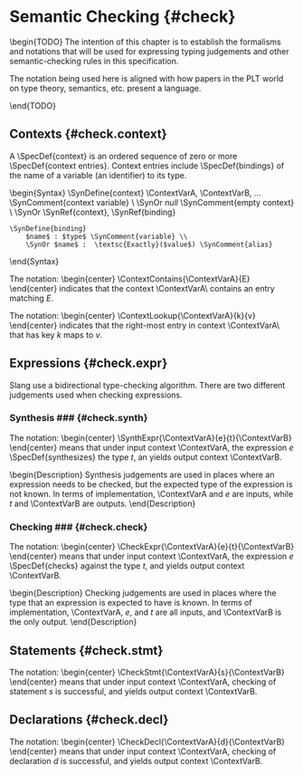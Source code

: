 Semantic Checking {#check}
=================

\begin{TODO}
The intention of this chapter is to establish the formalisms and notations that will be used for expressing typing judgements and other semantic-checking rules in this specification.

The notation being used here is aligned with how papers in the PLT world on type theory, semantics, etc. present a language.




\end{TODO}

Contexts {#check.context}
--------

A \SpecDef{context} is an ordered sequence of zero or more \SpecDef{context entries}.
Context entries include \SpecDef{bindings} of the name of a variable (an identifier) to its type.

\begin{Syntax}
    \SynDefine{context}
        \ContextVarA, \ContextVarB, ... \SynComment{context variable} \\
        \SynOr $null$ \SynComment{empty context} \\
        \SynOr \SynRef{context}, \SynRef{binding}

    \SynDefine{binding}
        $name$ : $type$ \SynComment{variable} \\
        \SynOr $name$ :  \textsc{Exactly}($value$) \SynComment{alias}
\end{Syntax}


The notation:
\begin{center}
\ContextContains{\ContextVarA}{E}
\end{center}
indicates that the context \ContextVarA\ contains an entry matching $E$.

The notation:
\begin{center}
\ContextLookup{\ContextVarA}{k}{v}
\end{center}
indicates that the right-most entry in context \ContextVarA\ that has key $k$ maps to $v$.

Expressions {#check.expr}
-----------

Slang use a bidirectional type-checking algorithm.
There are two different judgements used when checking expressions.

### Synthesis ### {#check.synth}

The notation:
\begin{center}
\SynthExpr{\ContextVarA}{e}{t}{\ContextVarB}
\end{center}
means that under input context \ContextVarA, the expression $e$ \SpecDef{synthesizes} the type $t$, an yields output context \ContextVarB.

\begin{Description}
Synthesis judgements are used in places where an expression needs to be checked, but the expected type of the expression is not known.
In terms of implementation, \ContextVarA and $e$ are inputs, while $t$ and \ContextVarB are outputs.
\end{Description}

### Checking ### {#check.check}

The notation:
\begin{center}
\CheckExpr{\ContextVarA}{e}{t}{\ContextVarB}
\end{center}
means that under input context \ContextVarA, the expression $e$ \SpecDef{checks} against the type $t$, and yields output context \ContextVarB.

\begin{Description}
Checking judgements are used in places where the type that an expression is expected to have is known.
In terms of implementation, \ContextVarA, $e$, and $t$ are all inputs, and \ContextVarB is the only output.
\end{Description}


Statements {#check.stmt}
----------

The notation:
\begin{center}
\CheckStmt{\ContextVarA}{s}{\ContextVarB}
\end{center}
means that under input context \ContextVarA, checking of statement $s$ is successful, and yields output context \ContextVarB.

Declarations {#check.decl}
------------

The notation:
\begin{center}
\CheckDecl{\ContextVarA}{d}{\ContextVarB}
\end{center}
means that under input context \ContextVarA, checking of declaration $d$ is successful, and yields output context \ContextVarB.

